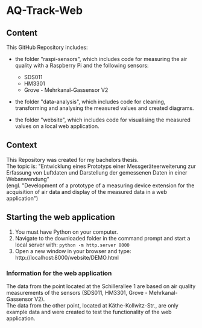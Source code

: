 # AQ-Track-Web

## Content
This GitHub Repository includes: 
- the folder "raspi-sensors", which includes code for measuring the air quality with a Raspberry Pi and the following sensors: 
    - SDS011
    - HM3301
    - Grove - Mehrkanal-Gassensor V2

- the folder "data-analysis", which includes code for cleaning, transforming and analysing the measured values and created diagrams.

- the folder "website", which includes code for visualising the measured values on a local web application. 

## Context
This Repository was created for my bachelors thesis.  
The topic is: "Entwicklung eines Prototyps einer Messgeräteerweiterung zur Erfassung von Luftdaten und Darstellung der gemessenen Daten in einer Webanwendung"  
(engl. "Development of a prototype of a measuring device extension for the acquisition of air data and display of the measured data in a web application")  

## Starting the web application
1. You must have Python on your computer. 
2. Navigate to the downloaded folder in the command prompt and start a local server with: ```python -m http.server 8000```
3. Open a new window in your browser and type: http://localhost:8000/website/DEMO.html 

### Information for the web application 
The data from the point located at the Schillerallee 1 are based on air quality measurements of the sensors (SDS011, HM3301, Grove - Mehrkanal-Gassensor V2).  
The data from the other point, located at Käthe-Kollwitz-Str., are only example data and were created to test the functionality of the web application.  